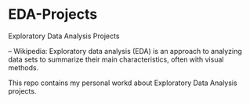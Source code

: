 # EDA-Projects
Exploratory Data Analysis Projects

– Wikipedia: Exploratory data analysis (EDA) is an approach to analyzing data sets to summarize their main characteristics, often with visual methods.


This repo contains my personal workd about Exploratory Data Analysis projects.
